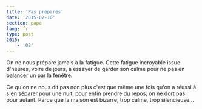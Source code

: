 ```yaml
---
title: 'Pas préparés'
date: '2015-02-10'
section: papa
lang: fr
type: post
2015:
    - '02'
---
```


On ne nous prépare jamais à la fatigue. Cette fatigue incroyable issue d'heures, voire de jours, à essayer de garder son calme pour ne pas en balancer un par la fenêtre.

Ce qu'on ne nous dit pas non plus c'est que même une fois qu'on a réussi à s'en séparer pour une nuit, pour enfin prendre du repos, on ne dort pas pour autant. Parce que la maison est bizarre, trop calme, trop silencieuse...
